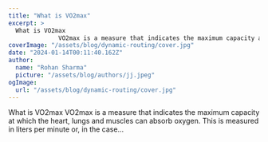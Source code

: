 ```yaml
---
title: "What is VO2max"
excerpt: >
  What is VO2max
              VO2max is a measure that indicates the maximum capacity at which the heart, lungs and muscles can absorb oxygen. This is measured in liters per minute or, in the case...
coverImage: "/assets/blog/dynamic-routing/cover.jpg"
date: "2024-01-14T00:11:40.162Z"
author:
  name: "Rohan Sharma"
  picture: "/assets/blog/authors/jj.jpeg"
ogImage:
  url: "/assets/blog/dynamic-routing/cover.jpg"
---
```


What is VO2max
            VO2max is a measure that indicates the maximum capacity at which the heart, lungs and muscles can absorb oxygen. This is measured in liters per minute or, in the case...